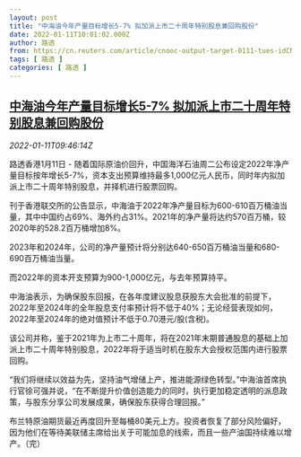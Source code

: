 ```yaml
---
layout: post
title: "中海油今年产量目标增长5-7% 拟加派上市二十周年特别股息兼回购股份"
date: 2022-01-11T10:01:02.000Z
author: 路透
from: https://cn.reuters.com/article/cnooc-output-target-0111-tues-idCNKBS2JL0TB
tags: [ 路透 ]
categories: [ 路透 ]
---
```

<!--1641895262000-->
[中海油今年产量目标增长5-7% 拟加派上市二十周年特别股息兼回购股份](https://cn.reuters.com/article/cnooc-output-target-0111-tues-idCNKBS2JL0TB)
------

<div>
<div><i>2022-01-11T09:46:14Z</i></div><p>路透香港1月11日 - 随着国际原油价回升，中国海洋石油周二公布设定2022年净产量目标按年增长5-7%，资本支出预算维持最多1,000亿元人民币，同时年内拟加派上市二十周年特别股息，并择机进行股票回购。</p><p>刊于香港联交所的公告显示，中海油于2022年净产量目标为600-610百万桶油当量，其中中国约占69%、海外约占31%。2021年的净产量将达约570百万桶，较2020年的528.2百万桶增加8%。</p><p>2023年和2024年，公司的净产量预计将分别达640-650百万桶油当量和680-690百万桶油当量。</p><p>而2022年的资本开支预算为900-1,000亿元，与去年预算持平。</p><p>中海油表示，为确保股东回报，在各年度建议股息获股东大会批准的前提下，2022年至2024年的全年股息支付率预计将不低于40%；无论经营表现如何，2022年至2024年的绝对值预计不低于0.70港元/股(含税)。</p><p>该公司并称，鉴于2021年为上市二十周年，将在2021年末期普通股息的基础上加派上市二十周年特别股息，2022年将于适当时机在股东大会授权范围内进行股票回购。</p><p>“我们将继续以效益为先，坚持油气增储上产，推进能源绿色转型。”中海油首席执行官徐可强并说，“在不断提升价值创造能力的同时，执行更加稳定透明的派息政策，与股东分享公司发展成果，确保股东获得合理回报。”</p><p>布兰特原油期货最近再度回升至每桶80美元上方。投资者恢复了部分风险偏好，因为他们在等待美联储主席给出关于可能加息的线索，而且一些产油国持续难以增产。（完）</p>
</div>
